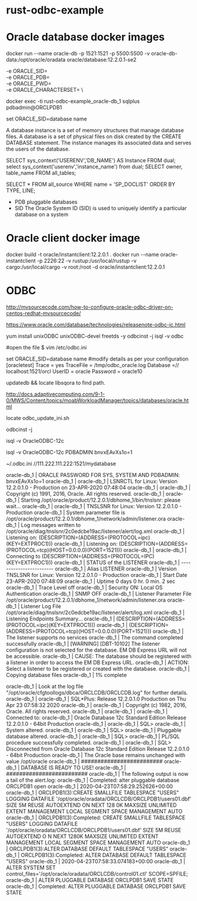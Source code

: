 # rust-odbc-example

# Oracle database docker images
docker run --name oracle-db -p 1521:1521 -p 5500:5500 -v oracle-db-data:/opt/oracle/oradata  oracle/database:12.2.0.1-se2

-e ORACLE_SID=<your SID> \
-e ORACLE_PDB=<your PDB name> \
-e ORACLE_PWD=<your database passwords> \
-e ORACLE_CHARACTERSET=<your character set> \

docker exec -ti rust-odbc-example_oracle-db_1 sqlplus pdbadmin@ORCLPDB1

set ORACLE_SID=database name

A database instance is a set of memory structures that manage database files.
A database is a set of physical files on disk created by the CREATE DATABASE statement. The instance manages its associated data and serves the users of the database.

SELECT sys_context('USERENV','DB_NAME') AS Instance FROM dual;
select sys_context('userenv','instance_name') from dual;
SELECT owner, table_name FROM all_tables;


SELECT * FROM all_source WHERE name = 'SP_DOCLIST' ORDER BY TYPE, LINE;

* PDB pluggable databases
* SID The Oracle System ID (SID) is used to uniquely identify a particular database on a system

# Oracle client docker image
docker build -t oracle/instantclient:12.2.0.1 .
docker run --name oracle-instantclient -p 2226:22 -v rustup:/usr/local/rustup -v cargo:/usr/local/cargo -v root:/root -d oracle/instantclient:12.2.0.1

# ODBC
http://mvsourcecode.com/how-to-configure-oracle-odbc-driver-on-centos-redhat-mvsourcecode/


https://www.oracle.com/database/technologies/releasenote-odbc-ic.html



yum install unixODBC unixODBC-devel freetds -y
odbcinst -j
isql -v odbc

#open the file
$ vim /etc/odbc.ini

set ORACLE_SID=database name
#modify details as per your configuration
[oracletest]
Trace = yes
TraceFile = /tmp/odbc_oracle.log
Database =// localhost:1521/orcl
UserID = oracle
Password = oracle10


updatedb && locate libsqora to find path.

http://docs.adaptivecomputing.com/9-1-0/MWS/Content/topics/moabWorkloadManager/topics/databases/oracle.html

locate odbc_update_ini.sh

odbcinst -j

isql -v OracleODBC-12c


isql -v OracleODBC-12c PDBADMIN bnvxEAvXs1o=1


~/.odbc.ini
//111.222.111.222:1521/mydatabase


oracle-db_1      | ORACLE PASSWORD FOR SYS, SYSTEM AND PDBADMIN: bnvxEAvXs1o=1
oracle-db_1      |
oracle-db_1      | LSNRCTL for Linux: Version 12.2.0.1.0 - Production on 23-APR-2020 07:48:04
oracle-db_1      |
oracle-db_1      | Copyright (c) 1991, 2016, Oracle.  All rights reserved.
oracle-db_1      |
oracle-db_1      | Starting /opt/oracle/product/12.2.0.1/dbhome_1/bin/tnslsnr: please wait...
oracle-db_1      |
oracle-db_1      | TNSLSNR for Linux: Version 12.2.0.1.0 - Production
oracle-db_1      | System parameter file is /opt/oracle/product/12.2.0.1/dbhome_1/network/admin/listener.ora
oracle-db_1      | Log messages written to /opt/oracle/diag/tnslsnr/2c0edcbe19ac/listener/alert/log.xml
oracle-db_1      | Listening on: (DESCRIPTION=(ADDRESS=(PROTOCOL=ipc)(KEY=EXTPROC1)))
oracle-db_1      | Listening on: (DESCRIPTION=(ADDRESS=(PROTOCOL=tcp)(HOST=0.0.0.0)(PORT=1521)))
oracle-db_1      |
oracle-db_1      | Connecting to (DESCRIPTION=(ADDRESS=(PROTOCOL=IPC)(KEY=EXTPROC1)))
oracle-db_1      | STATUS of the LISTENER
oracle-db_1      | ------------------------
oracle-db_1      | Alias                     LISTENER
oracle-db_1      | Version                   TNSLSNR for Linux: Version 12.2.0.1.0 - Production
oracle-db_1      | Start Date                23-APR-2020 07:48:09
oracle-db_1      | Uptime                    0 days 0 hr. 0 min. 2 sec
oracle-db_1      | Trace Level               off
oracle-db_1      | Security                  ON: Local OS Authentication
oracle-db_1      | SNMP                      OFF
oracle-db_1      | Listener Parameter File   /opt/oracle/product/12.2.0.1/dbhome_1/network/admin/listener.ora
oracle-db_1      | Listener Log File         /opt/oracle/diag/tnslsnr/2c0edcbe19ac/listener/alert/log.xml
oracle-db_1      | Listening Endpoints Summary...
oracle-db_1      |   (DESCRIPTION=(ADDRESS=(PROTOCOL=ipc)(KEY=EXTPROC1)))
oracle-db_1      |   (DESCRIPTION=(ADDRESS=(PROTOCOL=tcp)(HOST=0.0.0.0)(PORT=1521)))
oracle-db_1      | The listener supports no services
oracle-db_1      | The command completed successfully
oracle-db_1      | [WARNING] [DBT-10102] The listener configuration is not selected for the database. EM DB Express URL will not be accessible.
oracle-db_1      |    CAUSE: The database should be registered with a listener in order to access the EM DB Express URL.
oracle-db_1      |    ACTION: Select a listener to be registered or created with the database.
oracle-db_1      | Copying database files
oracle-db_1      | 1% complete

oracle-db_1      | Look at the log file "/opt/oracle/cfgtoollogs/dbca/ORCLCDB/ORCLCDB.log" for further details.
oracle-db_1      |
oracle-db_1      | SQL*Plus: Release 12.2.0.1.0 Production on Thu Apr 23 07:58:32 2020
oracle-db_1      |
oracle-db_1      | Copyright (c) 1982, 2016, Oracle.  All rights reserved.
oracle-db_1      |
oracle-db_1      |
oracle-db_1      | Connected to:
oracle-db_1      | Oracle Database 12c Standard Edition Release 12.2.0.1.0 - 64bit Production
oracle-db_1      |
oracle-db_1      | SQL>
oracle-db_1      | System altered.
oracle-db_1      |
oracle-db_1      | SQL>
oracle-db_1      | Pluggable database altered.
oracle-db_1      |
oracle-db_1      | SQL>
oracle-db_1      | PL/SQL procedure successfully completed.
oracle-db_1      |
oracle-db_1      | SQL> Disconnected from Oracle Database 12c Standard Edition Release 12.2.0.1.0 - 64bit Production
oracle-db_1      | The Oracle base remains unchanged with value /opt/oracle
oracle-db_1      | #########################
oracle-db_1      | DATABASE IS READY TO USE!
oracle-db_1      | #########################
oracle-db_1      | The following output is now a tail of the alert.log:
oracle-db_1      | Completed: alter pluggable database ORCLPDB1 open
oracle-db_1      | 2020-04-23T07:58:29.252626+00:00
oracle-db_1      | ORCLPDB1(3):CREATE SMALLFILE TABLESPACE "USERS" LOGGING  DATAFILE  '/opt/oracle/oradata/ORCLCDB/ORCLPDB1/users01.dbf' SIZE 5M REUSE AUTOEXTEND ON NEXT  128
0K MAXSIZE UNLIMITED  EXTENT MANAGEMENT LOCAL  SEGMENT SPACE MANAGEMENT  AUTO
oracle-db_1      | ORCLPDB1(3):Completed: CREATE SMALLFILE TABLESPACE "USERS" LOGGING  DATAFILE  '/opt/oracle/oradata/ORCLCDB/ORCLPDB1/users01.dbf' SIZE 5M REUSE AUTOEXTEND O
N NEXT  1280K MAXSIZE UNLIMITED  EXTENT MANAGEMENT LOCAL  SEGMENT SPACE MANAGEMENT  AUTO
oracle-db_1      | ORCLPDB1(3):ALTER DATABASE DEFAULT TABLESPACE "USERS"
oracle-db_1      | ORCLPDB1(3):Completed: ALTER DATABASE DEFAULT TABLESPACE "USERS"
oracle-db_1      | 2020-04-23T07:58:33.074183+00:00
oracle-db_1      | ALTER SYSTEM SET control_files='/opt/oracle/oradata/ORCLCDB/control01.ctl' SCOPE=SPFILE;
oracle-db_1      |    ALTER PLUGGABLE DATABASE ORCLPDB1 SAVE STATE
oracle-db_1      | Completed:    ALTER PLUGGABLE DATABASE ORCLPDB1 SAVE STATE